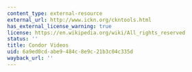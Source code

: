 ```yaml
---
content_type: external-resource
external_url: http://www.ickn.org/ckntools.html
has_external_license_warning: true
license: https://en.wikipedia.org/wiki/All_rights_reserved
status: ''
title: Condor Videos
uid: 6a9ed0cd-abe9-484c-8e9c-21b3c04c335d
wayback_url: ''
---
```


